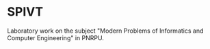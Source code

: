 
# SPIVT

Laboratory work on the subject "Modern Problems of Informatics and Computer Engineering" in PNRPU.
